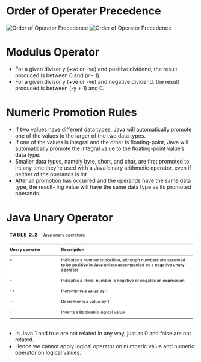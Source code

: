 # Order of Operater Precedence
![Order of Operator Precedence](operator-precedence1.png "Order of Operator Precedence")
![Order of Operator Precedence](operator-precedence2.png "Order of Operator Precedence")

# Modulus Operator
- For a given divisor y (+ve or -ve) and positive dividend, the result produced is between 0 and (y - 1).
- For a given divisor y (+ve or -ve) and negative dividend, the result produced is between (-y + 1) and 0.

# Numeric Promotion Rules
- If two values have different data types, Java will automatically promote one of the values to the larger of the two data types.
- If one of the values is integral and the other is floating-point, Java will automatically promote the integral value to the floating-point value’s data type.
- Smaller data types, namely byte, short, and char, are first promoted to int any time they’re used with a Java binary arithmetic operator, even if neither of the operands is int.
- After all promotion has occurred and the operands have the same data type, the result- ing value will have the same data type as its promoted operands.

# Java Unary Operator
![Java Unary Operator](unary-operator.png "Unary Operator")
- In Java 1 and true are not related in any way, just as 0 and false are not related.
- Hence we cannot apply logical operator on numberic value and numeric operator on logical values.